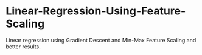 # Linear-Regression-Using-Feature-Scaling
Linear regression using Gradient Descent and Min-Max Feature Scaling and better results. 
